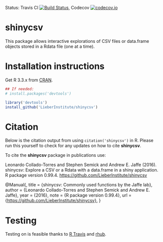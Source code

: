 Status: Travis CI [![Build Status](https://travis-ci.org/LieberInstitute/shinycsv.svg?branch=master)](https://travis-ci.org/LieberInstitute/shinycsv), Codecov [![codecov.io](https://codecov.io/github/LieberInstitute/shinycsv/coverage.svg?branch=master)](https://codecov.io/github/LieberInstitute/shinycsv?branch=master)

shinycsv
========

This package allows interactive explorations of CSV files or data.frame objects stored in a Rdata file (one at a time).

# Installation instructions

Get R 3.3.x from [CRAN](http://cran.r-project.org/).

```R
## If needed:
# install.packages('devtools')

library('devtools')
install_github('LieberInstitute/shinycsv')
```


# Citation

Below is the citation output from using `citation('shinycsv')` in R. Please 
run this yourself to check for any updates on how to cite __shinycsv__.

To cite the __shinycsv__ package in publications use:

Leonardo Collado-Torres and Stephen Semick and Andrew E. Jaffe (2016). shinycsv: Explore a CSV or a Rdata with a data.frame in a shiny application. R package version 0.99.4. https://github.com/LieberInstitute/shinycsv

@Manual{,
    title = {shinycsv: Commonly used functions by the Jaffe lab},
    author = {Leonardo Collado-Torres and Stephen Semick and Andrew E. Jaffe},
    year = {2016},
    note = {R package version 0.99.4},
    url = {https://github.com/LieberInstitute/shinycsv},
}

# Testing

Testing on is feasible thanks to [R Travis](http://docs.travis-ci.com/user/languages/r/) and [rhub](https://github.com/r-hub/rhub).
